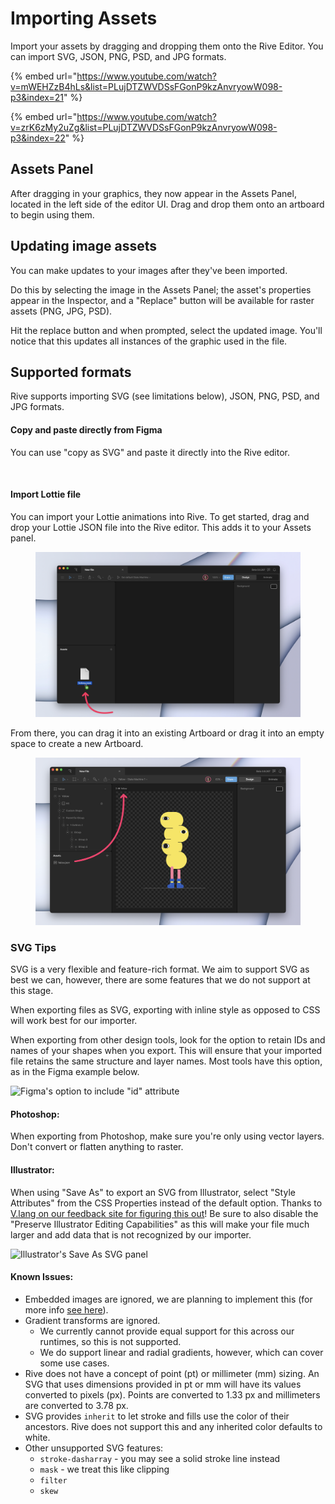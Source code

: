 # Importing Assets

Import your assets by dragging and dropping them onto the Rive Editor. You can import SVG, JSON, PNG, PSD, and JPG formats.

{% embed url="https://www.youtube.com/watch?v=mWEHZzB4hLs&list=PLujDTZWVDSsFGonP9kzAnvryowW098-p3&index=21" %}

{% embed url="https://www.youtube.com/watch?v=zrK6zMy2uZg&list=PLujDTZWVDSsFGonP9kzAnvryowW098-p3&index=22" %}

## Assets Panel&#x20;

After dragging in your graphics, they now appear in the Assets Panel, located in the left side of the editor UI. Drag and drop them onto an artboard to begin using them.

## Updating image assets

You can make updates to your images after they've been imported.&#x20;

Do this by selecting the image in the Assets Panel; the asset's properties appear in the Inspector, and a "Replace" button will be available for raster assets (PNG, JPG, PSD).&#x20;

Hit the replace button and when prompted, select the updated image. You'll notice that this updates all instances of the graphic used in the file.&#x20;



## Supported formats

Rive supports importing SVG (see limitations below), JSON, PNG, PSD, and JPG formats.

#### Copy and paste directly from Figma

You can use "copy as SVG" and paste it directly into the Rive editor.

<figure><img src="../../.gitbook/assets/2023-04-13 14.06.20.gif" alt=""><figcaption></figcaption></figure>

#### Import Lottie file

You can import your Lottie animations into Rive. To get started, drag and drop your Lottie JSON file into the Rive editor. This adds it to your Assets panel.

<figure><img src="../../.gitbook/assets/CleanShot 2023-04-12 at 17.05.03@2x.png" alt=""><figcaption></figcaption></figure>

From there, you can drag it into an existing Artboard or drag it into an empty space to create a new Artboard.

<figure><img src="../../.gitbook/assets/CleanShot 2023-04-12 at 17.08.12@2x.png" alt=""><figcaption></figcaption></figure>

### SVG Tips

SVG is a very flexible and feature-rich format. We aim to support SVG as best we can, however, there are some features that we do not support at this stage.&#x20;

When exporting files as SVG, exporting with inline style as opposed to CSS will work best for our importer.

When exporting from other design tools, look for the option to retain IDs and names of your shapes when you export. This will ensure that your imported file retains the same structure and layer names. Most tools have this option, as in the Figma example below.

![Figma's option to include "id" attribute](../../.gitbook/assets/figma\_export\_id.png)

#### Photoshop:

When exporting from Photoshop, make sure you're only using vector layers. Don't convert or flatten anything to raster.

#### Illustrator:

When using "Save As" to export an SVG from Illustrator, select "Style Attributes" from the CSS Properties instead of the default option. Thanks to [V.lang on our feedback site for figuring this out](https://feedback.rive.app/122)! Be sure to also disable the "Preserve Illustrator Editing Capabilities" as this will make your file much larger and add data that is not recognized by our importer.&#x20;

![Illustrator's Save As SVG panel](<../../.gitbook/assets/image (2).png>)

#### Known Issues:&#x20;

* Embedded images are ignored, we are planning to implement this (for more info [see here](https://feedback.rive.app/69)).
* Gradient transforms are ignored.&#x20;
  * We currently cannot provide equal support for this across our runtimes, so this is not supported.
  * We do support linear and radial gradients, however, which can cover some use cases.
* Rive does not have a concept of point (pt) or millimeter (mm) sizing. An SVG that uses dimensions provided in pt or mm will have its values converted to pixels (px). Points are converted to 1.33 px and millimeters are converted to  3.78 px.&#x20;
* SVG provides `inherit` to let stroke and fills use the color of their ancestors. Rive does not support this and any inherited color defaults to white.
* Other unsupported SVG features:
  * `stroke-dasharray` - you may see a solid stroke line instead
  * `mask` -  we treat this like clipping
  * `filter`
  * `skew`
